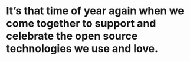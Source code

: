 
# It’s that time of year again when we come together to support and celebrate the open source technologies we use and love.
